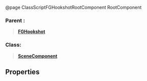 @page ClassScriptFGHookshotRootComponent RootComponent
### Parent :
<b><a href="_class_script_f_g_hookshot.html"><blockquote>FGHookshot</blockquote></a></b>
### Class:
<b><a href="_class_script_scene_component.html"><blockquote>SceneComponent</blockquote></a></b>
## Properties
